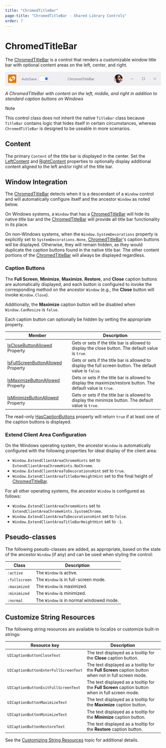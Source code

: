 ```yaml
---
title: "ChromedTitleBar"
page-title: "ChromedTitleBar - Shared Library Controls"
order: 7
---
```

# ChromedTitleBar

The [ChromedTitleBar](xref:@ActiproUIRoot.Controls.ChromedTitleBar) is a control that renders a customizable window title bar with optional content areas on the left, center, and right.

![Screenshot](../images/chromed-title-bar.png)

*A ChromedTitleBar with content on the left, middle, and right in addition to standard caption buttons on Windows*

> [!NOTE]
> This control class does not inherit the native `TitleBar` class because `TitleBar`
> contains logic that hides itself in certain circumstances, whereas `ChromedTitleBar`
> is designed to be useable in more scenarios.

## Content

The primary `Content` of the title bar is displayed in the center.  Set the [LeftContent](xref:@ActiproUIRoot.Controls.ChromedTitleBar.LeftContent) and [RightContent](xref:@ActiproUIRoot.Controls.ChromedTitleBar.RightContent) properties to optionally display additional content aligned to the left and/or right of the title bar.

## Window Integration
The [ChromedTitleBar](xref:@ActiproUIRoot.Controls.ChromedTitleBar) detects when it is a descendant of a `Window` control and will automatically configure itself and the ancestor `Window` as noted below.

On Windows systems, a `Window` that has a [ChromedTitleBar](xref:@ActiproUIRoot.Controls.ChromedTitleBar) will hide its native title bar and the [ChromedTitleBar](xref:@ActiproUIRoot.Controls.ChromedTitleBar) will provide all title bar functionality in its place.

On non-Windows systems, when the `Window.SystemDecorations` property is explicitly set to `SystemDecorations.None`, [ChromedTitleBar](xref:@ActiproUIRoot.Controls.ChromedTitleBar)'s caption buttons will be displayed.  Otherwise, they will remain hidden, as they would duplicate the caption buttons found in the native title bar.  The other content portions of the [ChromedTitleBar](xref:@ActiproUIRoot.Controls.ChromedTitleBar) will always be displayed regardless.

### Caption Buttons

The **Full Screen**, **Minimize**, **Maximize**, **Restore**, and **Close** caption buttons are automatically displayed, and each button is configured to invoke the corresponding method on the ancestor `Window` (e.g., the **Close** button will invoke `Window.Close`).

Additionally, the **Maximize** caption button will be disabled when `Window.CanResize` is `false`.

Each caption button can optionally be hidden by setting the appropriate property.

| Member | Description |
|-----|-----|
| [IsCloseButtonAllowed](xref:@ActiproUIRoot.Controls.ChromedTitleBar.IsCloseButtonAllowed) Property | Gets or sets if the title bar is allowed to display the close button. The default value is `true`. |
| [IsFullScreenButtonAllowed](xref:@ActiproUIRoot.Controls.ChromedTitleBar.IsFullScreenButtonAllowed) Property | Gets or sets if the title bar is allowed to display the full screen button. The default value is `false`. |
| [IsMaximizeButtonAllowed](xref:@ActiproUIRoot.Controls.ChromedTitleBar.IsMaximizeButtonAllowed) Property | Gets or sets if the title bar is allowed to display the maximize/restore button. The default value is `true`. |
| [IsMinimizeButtonAllowed](xref:@ActiproUIRoot.Controls.ChromedTitleBar.IsMinimizeButtonAllowed) Property | Gets or sets if the title bar is allowed to display the minimize button. The default value is `true`. |

The read-only [HasCaptionButtons](xref:@ActiproUIRoot.Controls.ChromedTitleBar.HasCaptionButtons) property will return `true` if at least one of the caption buttons is displayed.

### Extend Client Area Configuration

On the Windows operating system, the ancestor `Window` is automatically configured with the following properties for ideal display of the client area:
- `Window.ExtendClientAreaChromeHints` set to `ExtendClientAreaChromeHints.NoChrome`.
- `Window.ExtendClientAreaToDecorationsHint` set to `true`.
- `Window.ExtendClientAreaTitleBarHeightHint` set to the final height of [ChromedTitleBar](xref:@ActiproUIRoot.Controls.ChromedTitleBar).

For all other operating systems, the ancestor `Window` is configured as follows:
- `Window.ExtendClientAreaChromeHints` set to `ExtendClientAreaChromeHints.SystemChrome`.
- `Window.ExtendClientAreaToDecorationsHint` set to `false`.
- `Window.ExtendClientAreaTitleBarHeightHint` set to `-1`.

## Pseudo-classes

The following pseudo-classes are added, as appropriate, based on the state of the ancestor `Window` (if any) and can be used when styling the control:

| Class | Description |
|-----|-----|
| `:active` | The `Window` is active. |
| `:fullscreen` | The `Window` is in full-screen mode. |
| `:maximized` | The `Window` is maximized. |
| `:minimized` | The `Window` is minimized. |
| `:normal` | The `Window` is in normal windowed mode. |


## Customize String Resources

The following string resources are available to localize or customize built-in strings:

| Resource key | Description |
|-----|-----|
| `UICaptionButtonCloseText` | The text displayed as a tooltip for the **Close** caption button. |
| `UICaptionButtonEnterFullScreenText` | The text displayed as a tooltip for the **Full Screen** caption button when not in full screen mode. |
| `UICaptionButtonExitFullScreenText` | The text displayed as a tooltip for the **Full Screen** caption button when in full screen mode. |
| `UICaptionButtonMaximizeText` | The text displayed as a tooltip for the **Maximize** caption button. |
| `UICaptionButtonMinimizeText` | The text displayed as a tooltip for the **Minimize** caption button. |
| `UICaptionButtonRestoreText` | The text displayed as a tooltip for the **Restore** caption button. |

See the [Customizing String Resources](../../customizing-string-resources.md) topic for additional details.